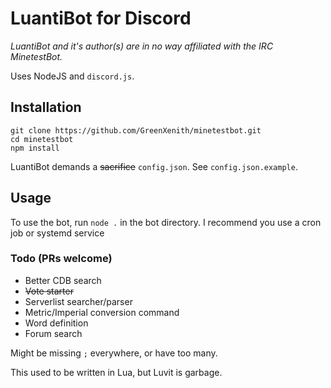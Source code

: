 # LuantiBot for Discord #
_LuantiBot and it's author(s) are in no way affiliated with the IRC MinetestBot._

Uses NodeJS and `discord.js`.

## Installation ##

```
git clone https://github.com/GreenXenith/minetestbot.git
cd minetestbot
npm install
```

LuantiBot demands a ~~sacrifice~~ `config.json`. See `config.json.example`.

## Usage ##

To use the bot, run `node .` in the bot directory.
I recommend you use a cron job or systemd service

### Todo (PRs welcome) ###
* Better CDB search
* ~~Vote starter~~
* Serverlist searcher/parser
* Metric/Imperial conversion command
* Word definition
* Forum search

Might be missing `;` everywhere, or have too many.

This used to be written in Lua, but Luvit is garbage.

